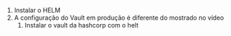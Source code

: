 

1. Instalar o HELM 
2. A configuração do Vault em produção é diferente do mostrado no vídeo
	1. Instalar o vault da hashcorp com o helt

